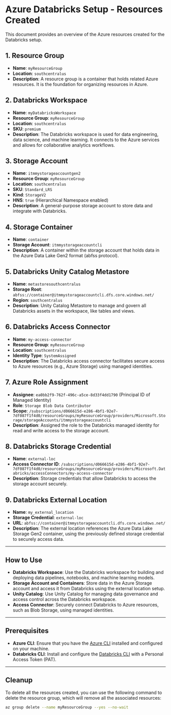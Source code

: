 # Azure Databricks Setup - Resources Created

This document provides an overview of the Azure resources created for the Databricks setup.

## 1. **Resource Group**
   - **Name**: `myResourceGroup`  
   - **Location**: `southcentralus`
   - **Description**: A resource group is a container that holds related Azure resources. It is the foundation for organizing resources in Azure.

## 2. **Databricks Workspace**
   - **Name**: `myDatabricksWorkspace`  
   - **Resource Group**: `myResourceGroup`  
   - **Location**: `southcentralus`  
   - **SKU**: `premium`  
   - **Description**: The Databricks workspace is used for data engineering, data science, and machine learning. It connects to the Azure services and allows for collaborative analytics workflows.

## 3. **Storage Account**
   - **Name**: `itmmystorageaccountgen2`  
   - **Resource Group**: `myResourceGroup`  
   - **Location**: `southcentralus`  
   - **SKU**: `Standard_LRS`  
   - **Kind**: `StorageV2`  
   - **HNS**: `true` (Hierarchical Namespace enabled)  
   - **Description**: A general-purpose storage account to store data and integrate with Databricks.

## 4. **Storage Container**
   - **Name**: `container`  
   - **Storage Account**: `itmmystorageaccountcli`  
   - **Description**: A container within the storage account that holds data in the Azure Data Lake Gen2 format (abfss protocol).

## 5. **Databricks Unity Catalog Metastore**
   - **Name**: `metastoresouthcentralus`  
   - **Storage Root**: `abfss://container@itmmystorageaccountcli.dfs.core.windows.net/`  
   - **Region**: `southcentralus`  
   - **Description**: Unity Catalog Metastore to manage and govern all Databricks assets in the workspace, like tables and views.

## 6. **Databricks Access Connector**
   - **Name**: `my-access-connector`  
   - **Resource Group**: `myResourceGroup`  
   - **Location**: `southcentralus`  
   - **Identity Type**: `SystemAssigned`  
   - **Description**: The Databricks access connector facilitates secure access to Azure resources (e.g., Azure Storage) using managed identities.

## 7. **Azure Role Assignment**
   - **Assignee**: `ea0bb2f9-762f-496c-a5ce-8d33f4dd1790` (Principal ID of Managed Identity)  
   - **Role**: `Storage Blob Data Contributor`  
   - **Scope**: `/subscriptions/d066615d-e286-4bf1-92e7-7df087f1f4d0/resourceGroups/myResourceGroup/providers/Microsoft.Storage/storageAccounts/itmmystorageaccountcli`  
   - **Description**: Assigned the role to the Databricks managed identity for read and write access to the storage account.

## 8. **Databricks Storage Credential**
   - **Name**: `external-loc`  
   - **Access Connector ID**: `/subscriptions/d066615d-e286-4bf1-92e7-7df087f1f4d0/resourceGroups/myResourceGroup/providers/Microsoft.Databricks/accessConnectors/my-access-connector`  
   - **Description**: Storage credentials that allow Databricks to access the storage account securely.

## 9. **Databricks External Location**
   - **Name**: `my_external_location`  
   - **Storage Credential**: `external-loc`  
   - **URL**: `abfss://container@itmmystorageaccountcli.dfs.core.windows.net/`  
   - **Description**: The external location references the Azure Data Lake Storage Gen2 container, using the previously defined storage credential to securely access data.

---

## How to Use
- **Databricks Workspace**: Use the Databricks workspace for building and deploying data pipelines, notebooks, and machine learning models.
- **Storage Account and Containers**: Store data in the Azure Storage account and access it from Databricks using the external location setup.
- **Unity Catalog**: Use Unity Catalog for managing data governance and access control across the Databricks workspace.
- **Access Connector**: Securely connect Databricks to Azure resources, such as Blob Storage, using managed identities.

---

## Prerequisites
- **Azure CLI**: Ensure that you have the [Azure CLI](https://learn.microsoft.com/en-us/cli/azure/install-azure-cli) installed and configured on your machine.
- **Databricks CLI**: Install and configure the [Databricks CLI](https://docs.databricks.com/dev-tools/cli/index.html) with a Personal Access Token (PAT).

---

## Cleanup
To delete all the resources created, you can use the following command to delete the resource group, which will remove all the associated resources:
```bash
az group delete --name myResourceGroup --yes --no-wait
